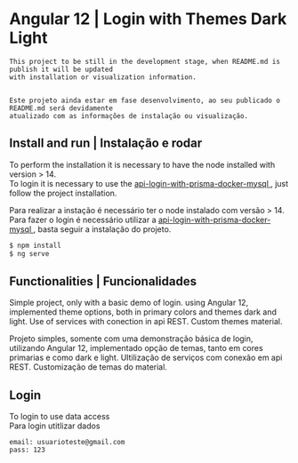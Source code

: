 # Angular 12 | Login with Themes Dark Light

    This project to be still in the development stage, when README.md is publish it will be updated
    with installation or visualization information.  


    Este projeto ainda estar em fase desenvolvimento, ao seu publicado o README.md será devidamente
    atualizado com as informações de instalação ou visualização.

## Install and run | Instalação e rodar

To perform the installation it is necessary to have the node installed with version > 14. <br/>
To login it is necessary to use the
<a href="https://github.com/jaidsondantas/api-login-with-prisma-docker-mysql"> api-login-with-prisma-docker-mysql </a>,
just follow the project installation.

Para realizar a instação é necessário ter o node instalado com versão > 14. <br/>
Para fazer o login é necessário utilizar a 
<a href="https://github.com/jaidsondantas/api-login-with-prisma-docker-mysql"> api-login-with-prisma-docker-mysql </a>, 
basta seguir a instalação do projeto.


```bash
$ npm install
$ ng serve
```

## Functionalities | Funcionalidades

Simple project, only with a basic demo of login. using Angular 12, implemented theme options,
both in primary colors and themes dark and light. Use of services with conection in api REST.
Custom themes material.

Projeto simples, somente com uma demonstração básica de login, utilizando Angular 12,
implementado opção de temas, tanto em cores primarias e como dark e light. Ultilização de 
serviços com conexão em api REST. Customização de temas do material.

## Login
To login to use data access <br/>
Para login utitlizar dados

    email: usuarioteste@gmail.com
    pass: 123
    
